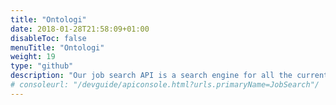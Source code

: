```yaml
---
title: "Ontologi"
date: 2018-01-28T21:58:09+01:00
disableToc: false
menuTitle: "Ontologi"
weight: 19
type: "github"
description: "Our job search API is a search engine for all the current job ads from Platsbanken. The aim is to make a simple yet versatile API that should suit anyone building any kind of application involving data from job ads."
# consoleurl: "/devguide/apiconsole.html?urls.primaryName=JobSearch"/
---
```








